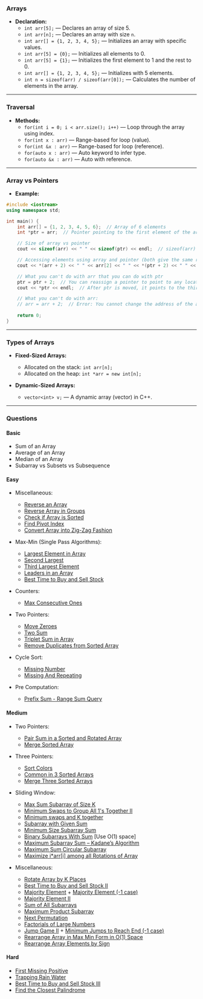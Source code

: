 ### Arrays

- **Declaration:**
    - `int arr[5];` — Declares an array of size 5.
    - `int arr[n];` — Declares an array with size `n`.
    - `int arr[] = {1, 2, 3, 4, 5};` — Initializes an array with specific values.
    - `int arr[5] = {0};` — Initializes all elements to 0.
    - `int arr[5] = {1};` — Initializes the first element to 1 and the rest to 0.
    - `int arr[] = {1, 2, 3, 4, 5};` — Initializes with 5 elements.
    - `int n = sizeof(arr) / sizeof(arr[0]);` — Calculates the number of elements in the array.

---

### Traversal

- **Methods:**
    - `for(int i = 0; i < arr.size(); i++)` — Loop through the array using index.
    - `for(int x : arr)` — Range-based for loop (value).
    - `for(int &x : arr)` — Range-based for loop (reference).
    - `for(auto x : arr)` — Auto keyword to infer type.
    - `for(auto &x : arr)` — Auto with reference.

---

### Array vs Pointers

- **Example:**
```cpp
#include <iostream>
using namespace std;

int main() {
    int arr[] = {1, 2, 3, 4, 5, 6};  // Array of 6 elements
    int *ptr = arr;  // Pointer pointing to the first element of the array

    // Size of array vs pointer
    cout << sizeof(arr) << " " << sizeof(ptr) << endl;  // sizeof(arr) is the total size of the array, sizeof(ptr) is the size of the pointer itself

    // Accessing elements using array and pointer (both give the same result)
    cout << *(arr + 2) << " " << arr[2] << " " << *(ptr + 2) << " " << ptr[2] << " " << 2[arr] << " " << 2[ptr] << endl;  // Access elements using array and pointer syntax (interchangeable)

    // What you can't do with arr that you can do with ptr
    ptr = ptr + 2;  // You can reassign a pointer to point to any location in memory.
    cout << *ptr << endl;  // After ptr is moved, it points to the third element (value: 3)

    // What you can't do with arr:
    // arr = arr + 2;  // Error: You cannot change the address of the array itself. `arr` is a constant pointer.
    
    return 0;
}
```

---

### Types of Arrays

- **Fixed-Sized Arrays:**
    - Allocated on the stack: `int arr[n];`
    - Allocated on the heap: `int *arr = new int[n];`

- **Dynamic-Sized Arrays:**
    - `vector<int> v;` — A dynamic array (vector) in C++.

---

### Questions

#### Basic

- Sum of an Array
- Average of an Array
- Median of an Array
- Subarray vs Subsets vs Subsequence

#### Easy

- Miscellaneous:
    - [Reverse an Array](https://www.geeksforgeeks.org/problems/reverse-an-array/0)
    - [Reverse Array in Groups](https://www.geeksforgeeks.org/problems/reverse-array-in-groups0255/1)
    - [Check if Array is Sorted](https://www.geeksforgeeks.org/problems/check-if-an-array-is-sorted0701/1)
    - [Find Pivot Index](https://leetcode.com/problems/find-pivot-index/description/)
    - [Convert Array into Zig-Zag Fashion](https://www.geeksforgeeks.org/problems/convert-array-into-zig-zag-fashion1638/1)

- Max-Min (Single Pass Algorithms):
    - [Largest Element in Array](https://www.geeksforgeeks.org/problems/largest-element-in-array4009/1)
    - [Second Largest](https://www.geeksforgeeks.org/problems/second-largest3735/1)
    - [Third Largest Element](https://www.geeksforgeeks.org/problems/third-largest-element/1)
    - [Leaders in an Array](https://www.geeksforgeeks.org/problems/leaders-in-an-array-1587115620/1)
    - [Best Time to Buy and Sell Stock](https://leetcode.com/problems/best-time-to-buy-and-sell-stock/description/)

- Counters:
    - [Max Consecutive Ones](https://leetcode.com/problems/max-consecutive-ones/description/)

- Two Pointers:
    - [Move Zeroes](https://leetcode.com/problems/move-zeroes/description/)
    - [Two Sum](https://www.geeksforgeeks.org/problems/key-pair5616/1)
    - [Triplet Sum in Array](https://www.geeksforgeeks.org/problems/triplet-sum-in-array-1587115621/1)
    - [Remove Duplicates from Sorted Array](https://leetcode.com/problems/remove-duplicates-from-sorted-array/description/)

- Cycle Sort:
    - [Missing Number](https://leetcode.com/problems/missing-number/description/)
    - [Missing And Repeating](https://www.geeksforgeeks.org/problems/find-missing-and-repeating2512/1)

- Pre Computation:
    - [Prefix Sum - Range Sum Query](https://leetcode.com/problems/range-sum-query-immutable/description/)

#### Medium

- Two Pointers:
    - [Pair Sum in a Sorted and Rotated Array](https://www.geeksforgeeks.org/problems/pair-sum-in-a-sorted-and-rotated-array/1)
    - [Merge Sorted Array](https://leetcode.com/problems/merge-sorted-array/description/)

- Three Pointers:
    - [Sort Colors](https://leetcode.com/problems/sort-colors/description/)
    - [Common in 3 Sorted Arrays](https://www.geeksforgeeks.org/problems/common-elements1132/1)
    - [Merge Three Sorted Arrays](https://www.geeksforgeeks.org/problems/merge-three-sorted-arrays-1587115620/0)

- Sliding Window:
    - [Max Sum Subarray of Size K](https://www.geeksforgeeks.org/problems/max-sum-subarray-of-size-k5313/1)
    - [Minimum Swaps to Group All 1's Together II](https://leetcode.com/problems/minimum-swaps-to-group-all-1s-together-ii/description/)
    - [Minimum swaps and K together](https://www.geeksforgeeks.org/problems/minimum-swaps-required-to-bring-all-elements-less-than-or-equal-to-k-together4847/1)
    - [Subarray with Given Sum](https://www.geeksforgeeks.org/problems/subarray-with-given-sum-1587115621/1)
    - [Minimum Size Subarray Sum](https://leetcode.com/problems/minimum-size-subarray-sum/description/)
    - [Binary Subarrays With Sum](https://leetcode.com/problems/binary-subarrays-with-sum/description/) [Use O(1) space]
    - [Maximum Subarray Sum – Kadane’s Algorithm](https://leetcode.com/problems/maximum-subarray/)
    - [Maximum Sum Circular Subarray](https://leetcode.com/problems/maximum-sum-circular-subarray/description/)
    - [Maximize i*arr[i] among all Rotations of Array](https://www.geeksforgeeks.org/problems/max-sum-in-the-configuration/1)

- Miscellaneous:
    - [Rotate Array by K Places](https://leetcode.com/problems/rotate-array/description/)
    - [Best Time to Buy and Sell Stock II](https://leetcode.com/problems/best-time-to-buy-and-sell-stock-ii/description/)
    - [Majority Element](https://leetcode.com/problems/majority-element/) + [Majority Element (-1 case)](https://www.geeksforgeeks.org/problems/majority-element-1587115620/1)
    - [Majority Element II](https://leetcode.com/problems/majority-element-ii/description/)
    - [Sum of All Subarrays](https://www.geeksforgeeks.org/problems/sum-of-subarrays2229/1)
    - [Maximum Product Subarray](https://leetcode.com/problems/maximum-product-subarray/description/)
    - [Next Permutation](https://leetcode.com/problems/next-permutation/description/)
    - [Factorials of Large Numbers](https://www.geeksforgeeks.org/problems/factorials-of-large-numbers2508/1)
    - [Jump Game II](https://leetcode.com/problems/jump-game-ii/description/) + [Minimum Jumps to Reach End (-1 case)](https://www.geeksforgeeks.org/problems/minimum-number-of-jumps-1587115620/1)
    - [Rearrange Array in Max Min Form in O(1) Space](https://www.geeksforgeeks.org/problems/-rearrange-array-alternately-1587115620/1)
    - [Rearrange Array Elements by Sign](https://leetcode.com/problems/rearrange-array-elements-by-sign/description/)

#### Hard

- [First Missing Positive](https://leetcode.com/problems/first-missing-positive/description/)
- [Trapping Rain Water](https://leetcode.com/problems/trapping-rain-water/description/)
- [Best Time to Buy and Sell Stock III](https://leetcode.com/problems/best-time-to-buy-and-sell-stock-iii/description/)
- [Find the Closest Palindrome](https://leetcode.com/problems/find-the-closest-palindrome/description/)
